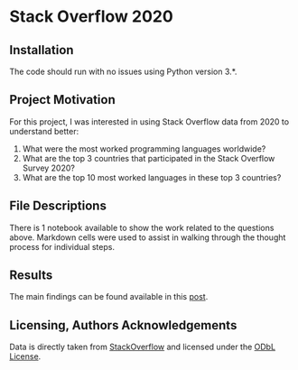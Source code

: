 # Stack Overflow 2020
## Installation
The code should run with no issues using Python version 3.*.

## Project Motivation
For this project, I was interested in using Stack Overflow data from 2020 to understand better:
1. What were the most worked programming languages worldwide?
2. What are the top 3 countries that participated in the Stack Overflow Survey 2020?
3. What are the top 10 most worked languages in these top 3 countries?

## File Descriptions
There is 1 notebook available to show the work related to the questions above. Markdown cells were used to assist in walking through the thought process for individual steps.

## Results
The main findings can be found available in this [post](https://linnforsman.medium.com/visualizing-most-worked-programming-languages-using-stack-overflow-2020-survey-data-71a09b1484d5).
## Licensing, Authors Acknowledgements
Data is directly taken from [StackOverflow](https://insights.stackoverflow.com/survey) and licensed under the [ODbL License](https://opendatacommons.org/licenses/odbl/1-0/).

